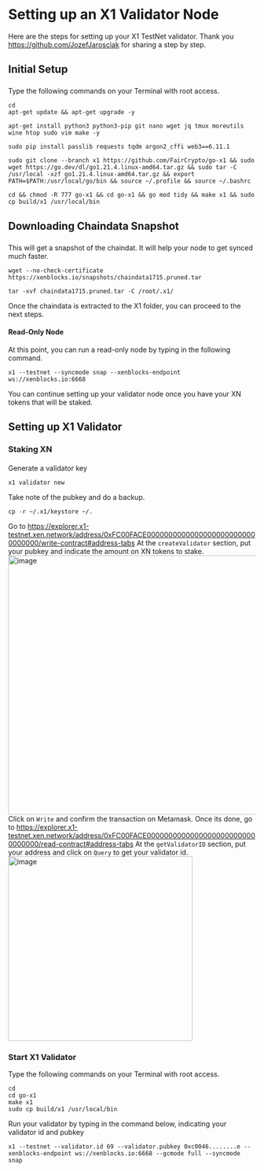 # Setting up an X1 Validator Node

Here are the steps for setting up your X1 TestNet validator. Thank you https://github.com/JozefJarosciak for sharing a step by step.

## Initial Setup
###
Type the following commands on your Terminal with root access.
```
cd
apt-get update && apt-get upgrade -y
```
```
apt-get install python3 python3-pip git nano wget jq tmux moreutils wine htop sudo vim make -y
```
```
sudo pip install passlib requests tqdm argon2_cffi web3==6.11.1
```
```
sudo git clone --branch x1 https://github.com/FairCrypto/go-x1 && sudo wget https://go.dev/dl/go1.21.4.linux-amd64.tar.gz && sudo tar -C /usr/local -xzf go1.21.4.linux-amd64.tar.gz && export PATH=$PATH:/usr/local/go/bin && source ~/.profile && source ~/.bashrc
```
```
cd && chmod -R 777 go-x1 && cd go-x1 && go mod tidy && make x1 && sudo cp build/x1 /usr/local/bin
```
## Downloading Chaindata Snapshot
###
This will get a snapshot of the chaindat. It will help your node to get synced much faster.
```
wget --no-check-certificate https://xenblocks.io/snapshots/chaindata1715.pruned.tar
```
```
tar -xvf chaindata1715.pruned.tar -C /root/.x1/
```
Once the chaindata is extracted to the X1 folder, you can proceed to the next steps.

#### Read-Only Node
At this point, you can run a read-only node by typing in the following command.
```
x1 --testnet --syncmode snap --xenblocks-endpoint ws://xenblocks.io:6668
```
You can continue setting up your validator node once you have your XN tokens that will be staked.

## Setting up X1 Validator

### Staking XN
####
Generate a validator key
```
x1 validator new
```
Take note of the pubkey and do a backup.
```
cp -r ~/.x1/keystore ~/.
```

Go to https://explorer.x1-testnet.xen.network/address/0xFC00FACE00000000000000000000000000000000/write-contract#address-tabs 
At the `createValidator` section, put your pubkey and indicate the amount on XN tokens to stake.
<img width="527" alt="image" src="https://github.com/zachzwei/doggy_x1/assets/35627271/2f2d4af6-a220-42cd-9672-807e4c1ca597">
Click on `Write` and confirm the transaction on Metamask.
Once its done, go to https://explorer.x1-testnet.xen.network/address/0xFC00FACE00000000000000000000000000000000/read-contract#address-tabs
At the `getValidatorID` section, put your address and click on `Query` to get your validator id.
<img width="375" alt="image" src="https://github.com/zachzwei/doggy_x1/assets/35627271/45cbf5e9-ec42-4647-b2cb-cf945ba099c1">


### Start X1 Validator
Type the following commands on your Terminal with root access.
```
cd
cd go-x1
make x1
sudo cp build/x1 /usr/local/bin
```
Run your validator by typing in the command below, indicating your validator id and pubkey
```
x1 --testnet --validator.id 69 --validator.pubkey 0xc0046........e --xenblocks-endpoint ws://xenblocks.io:6668 --gcmode full --syncmode snap
```




